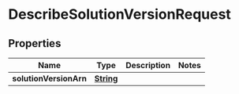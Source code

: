 

# DescribeSolutionVersionRequest


## Properties

| Name | Type | Description | Notes |
|------------ | ------------- | ------------- | -------------|
|**solutionVersionArn** | [**String**](String.md) |  |  |



